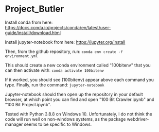 # Project_Butler

Install conda from here: https://docs.conda.io/projects/conda/en/latest/user-guide/install/download.html

Install jupyter-notebook from here: https://jupyter.org/install

Then, from the github repository, run:
<code>conda env create -f environment.yml</code>

This should create a new conda environment called "100bitenv" that you can then activate with:
<code>conda activate 100bitenv</code>

If it worked, you should see (100bitenv) appear above each command you type. Finally, run the command:
<code>jupyter-notebook</code>

Jupyter-notebook should then open up the repository in your default browser, at which point you can find and open "100 Bit Crawler.ipynb" and "100 Bit Project.ipynb".

Tested with Python 3.8.8 on Windows 10. Unfortunately, I do not think the code will run well on non-windows systems, as the package webdriver-manager seems to be specific to Windows.
